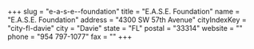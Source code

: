 +++
slug = "e-a-s-e--foundation"
title = "E.A.S.E. Foundation"
name = "E.A.S.E. Foundation"
address = "4300 SW 57th Avenue"
cityIndexKey = "city-fl-davie"
city = "Davie"
state = "FL"
postal = "33314"
website = ""
phone = "954 797-1077"
fax = ""
+++

